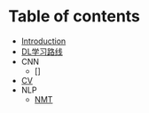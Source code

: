 # Table of contents

* [Introduction](README.md)
* [DL学习路线](2020-04-17-deep-learning-study-path.md)
* CNN
    * []
* [CV](CV/CV.md) 
* NLP
    * [NMT](NLP/2020-11-12-NMT-Summary.md)
